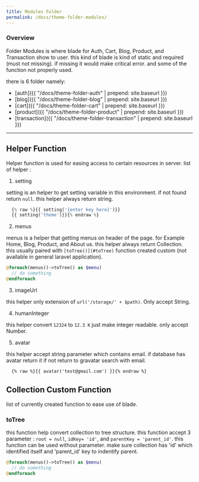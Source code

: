 ```yaml
---
title: Modules Folder
permalink: /docs/theme-folder-modules/
---
```


### Overview

Folder Modules is where blade for Auth, Cart, Blog, Product, and Transaction show to user.
this kind of blade is kind of static and required (must not missing). if missing it would make critical error. and some of the function not properly used.

there is 6 folder namely:
* [auth]({{ "/docs/theme-folder-auth" | prepend: site.baseurl }})
* [blog]({{ "/docs/theme-folder-blog" | prepend: site.baseurl }})
* [cart]({{ "/docs/theme-folder-cart" | prepend: site.baseurl }})
* [product]({{ "/docs/theme-folder-product" | prepend: site.baseurl }})
* [transaction]({{ "/docs/theme-folder-transaction" | prepend: site.baseurl }})

---
## **Helper Function**

Helper function is used for easing access to certain resources in server.
list of helper : 
1. setting

setting is an helper to get setting variable in this environment. if not found return `null`. this helper always return string.

```php
  {% raw %}{{ setting('{enter key here}')}}
  {{ setting('theme')}}{% endraw %}
```

2. menus

menus is a helper that getting menus on header of the page. for Example Home, Blog, Product, and About us. this helper always return Collection. this usually paired with `[toTree()](#toTree)` function created custom (not available in general laravel application).

``` php
@foreach(menus()->toTree() as $menu)
  // do something
@endforeach
```

3. imageUrl 

this helper only extension of `url('/storage/' + $path)`. Only accept String.

4. humanInteger

this helper convert `12324` to `12.3 K` just make integer readable. only accept Number.

5. avatar

this helper accept string parameter which contains email.
if database has avatar return it if not return to gravatar search with email.
```html
  {% raw %}{{ avatar('test@gmail.com') }}{% endraw %}
```

## Collection Custom Function 

list of currently created function to ease use of blade.

### toTree <a name="toTree"></a>

this function help convert collection to tree structure.
this function accept 3 parameter : `root = null`, `idKey= 'id'`, and `parentKey = 'parent_id'`. this function can be used without parameter. make sure collection has 'id' which identified itself and 'parent_id' key to indentify parent.
``` php
@foreach(menus()->toTree() as $menu)
  // do something
@endforeach
```
